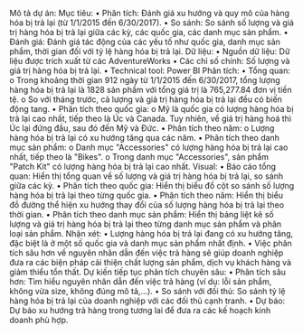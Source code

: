 Mô tả dự án:
Mục tiêu:
•	Phân tích: Đánh giá xu hướng và quy mô của hàng hóa bị trả lại (từ 1/1/2015 đến 6/30/2017).
•	So sánh: So sánh số lượng và giá trị hàng hóa bị trả lại giữa các kỳ, các quốc gia, các danh mục sản phẩm.
•	Đánh giá: Đánh giá tác động của các yếu tố như quốc gia, danh mục sản phẩm, thời gian đối với tỷ lệ hàng hóa bị trả lại.
Dữ liệu:
•	Nguồn dữ liệu: Dữ liệu được trích xuất từ các AdventureWorks 
•	Các chỉ số chính: Số lượng và giá trị hàng hóa bị trả lại.
•	Technical tool: Power BI
Phân tích:
•	Tổng quan:
o	Trong khoảng thời gian 912 ngày từ 1/1/2015 đến 6/30/2017, tổng lượng hàng hóa bị trả lại là 1828 sản phẩm với tổng giá trị là 765,277.84 đơn vị tiền tệ.
o	So với tháng trước, cả lượng và giá trị hàng hóa bị trả lại đều có biến động tang.
•	Phân tích theo quốc gia:
o	Mỹ là quốc gia có lượng hàng hóa bị trả lại cao nhất, tiếp theo là Úc và Canada. Tuy nhiên, về giá trị hàng hoá thì Úc lại đứng đầu, sau đó đến Mỹ và Đức. 
•	Phân tích theo năm:
o	Lượng hàng hóa bị trả lại có xu hướng tăng qua các năm.
•	Phân tích theo danh mục sản phẩm:
o	Danh mục "Accessories"  có lượng hàng hóa bị trả lại cao nhất, tiếp theo là "Bikes".
o	Trong danh mục "Accessories", sản phẩm "Patch Kit"  có lượng hàng hóa bị trả lại cao nhất.
Visual:
•	Báo cáo tổng quan: Hiển thị tổng quan về số lượng và giá trị hàng hóa bị trả lại, so sánh giữa các kỳ.
•	Phân tích theo quốc gia: Hiển thị biểu đồ cột so sánh số lượng hàng hóa bị trả lại theo từng quốc gia.
•	Phân tích theo năm: Hiển thị biểu đồ đường thể hiện xu hướng thay đổi của số lượng hàng hóa bị trả lại theo thời gian.
•	Phân tích theo danh mục sản phẩm: Hiển thị bảng liệt kê số lượng và giá trị hàng hóa bị trả lại theo từng danh mục sản phẩm và phân loại sản phẩm.
Nhận xét:
•	Lượng hàng hóa bị trả lại đang có xu hướng tăng, đặc biệt là ở một số quốc gia và danh mục sản phẩm nhất định.
•	Việc phân tích sâu hơn về nguyên nhân dẫn đến việc trả hàng sẽ giúp doanh nghiệp đưa ra các biện pháp cải thiện chất lượng sản phẩm, dịch vụ khách hàng và giảm thiểu tổn thất.
Dự kiến tiếp tục phân tích chuyên sâu:
•	Phân tích sâu hơn: Tìm hiểu nguyên nhân dẫn đến việc trả hàng (ví dụ: lỗi sản phẩm, không vừa size, không đúng mô tả,...).
•	So sánh với đối thủ: So sánh tỷ lệ hàng hóa bị trả lại của doanh nghiệp với các đối thủ cạnh tranh.
•	Dự báo: Dự báo xu hướng trả hàng trong tương lai để đưa ra các kế hoạch kinh doanh phù hợp.
